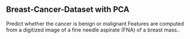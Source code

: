 ##  Breast-Cancer-Dataset with PCA ##

Predict whether the cancer is benign or malignant Features are computed 
from a digitized image of a fine needle aspirate (FNA) of a breast mass..
